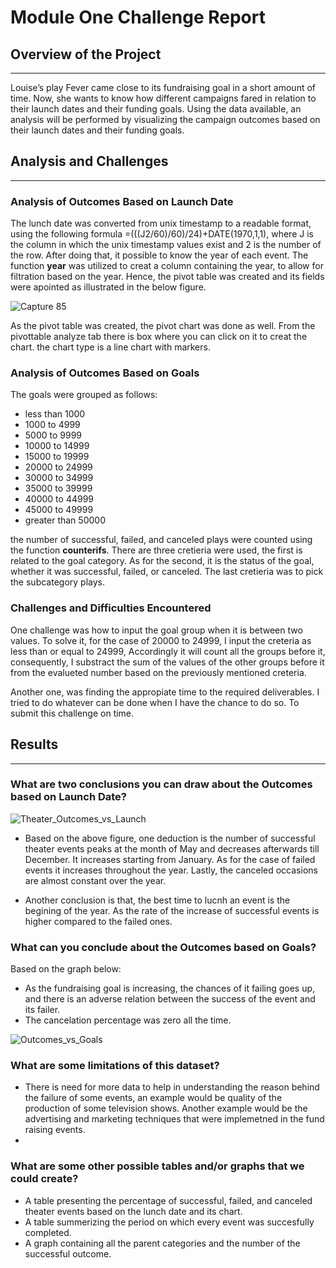 # Module One Challenge Report

## Overview of the Project
---
Louise’s play Fever came close to its fundraising goal in a short amount of time. Now, she wants to know how different campaigns fared in relation to their launch dates and their funding goals. Using the data available, an analysis will be performed by visualizing the campaign outcomes based on their launch dates and their funding goals.

## Analysis and Challenges
---
### Analysis of Outcomes Based on Launch Date
The lunch date was converted from unix timestamp to a readable format, using the following formula =(((J2/60)/60)/24)+DATE(1970,1,1), where J is the column in which the unix timestamp values exist and 2 is the number of the row. After doing that, it possible to know the year of each event. The function __year__ was utilized to creat a column containing the year, to allow for filtration based on the year. Hence, the pivot table was created and its fields were apointed as illustrated in the below figure.

![Capture 85](https://user-images.githubusercontent.com/59425631/123569538-7bf94f00-d794-11eb-9f0f-599619342ce3.PNG)

As the pivot table was created, the pivot chart was done as well. From the pivottable analyze tab there is box where you can click on it to creat the chart. the chart type is a line chart with markers. 


### Analysis of Outcomes Based on Goals
The goals were grouped as follows:
- less than 1000
- 1000 to 4999
- 5000 to 9999
- 10000 to 14999
- 15000 to 19999
- 20000 to 24999
- 30000 to 34999
- 35000 to 39999
- 40000 to 44999
- 45000 to 49999
- greater than 50000

the number of successful, failed, and canceled plays were counted using the function __counterifs__. There are three cretieria were used, the first is related to the goal category. As for the second, it is the status of the goal, whether it was successful, failed, or canceled. The last cretieria was to pick the subcategory plays.


### Challenges and Difficulties Encountered
One challenge was how to input the goal group when it is between two values. To solve it, for the case of 20000 to 24999, I input the creteria as less than or equal to 24999, Accordingly it will count all the groups before it, consequently, I substract the sum of the values of the other groups before it from the evalueted number based on the previously mentioned creteria. 

Another one, was finding the appropiate time to the required deliverables. I tried to do whatever can be done when I have the chance to do so. To submit this challenge on time.


## Results
---
### What are two conclusions you can draw about the Outcomes based on Launch Date?

![Theater_Outcomes_vs_Launch](https://user-images.githubusercontent.com/59425631/123579816-9b997300-d7a6-11eb-9f73-875dbd7743b3.png)

- Based on the above figure, one deduction is the number of successful theater events peaks at the month of May and decreases afterwards till December. It increases starting from  January. As for the case of failed events it increases throughout the year. Lastly, the canceled occasions are almost constant over the year. 

- Another conclusion is that, the best time to lucnh an event is the begining of the year. As the rate of the increase of successful events is higher compared to the failed ones.

### What can you conclude about the Outcomes based on Goals?
Based on the graph below:
- As the fundraising goal is increasing, the chances of it failing goes up, and there is an adverse relation between the success of the event and its failer. 
- The cancelation percentage was zero all the time. 

![Outcomes_vs_Goals](https://user-images.githubusercontent.com/59425631/123581126-4317a500-d7a9-11eb-937e-b7cdd187f259.png)

### What are some limitations of this dataset?
- There is need for more data to help in understanding the reason behind the failure of some events, an example would be quality of the production of some television shows. Another example would be the advertising and marketing techniques that were implemetned in the fund raising events. 
- 
### What are some other possible tables and/or graphs that we could create?
- A table presenting the percentage of  successful, failed, and canceled theater events based on the lunch date and its chart.
- A table summerizing the period on which every event was succesfully completed. 
- A graph containing all the parent categories and the number of the successful outcome.  




